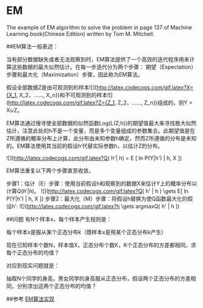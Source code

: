 # EM
The example of EM algorithm to solve the problem in page 137 of Machine Learning book(Chinese Edition) written by Tom M. Mitchell.

##EM算法一般表述：
     
当有部分数据缺失或者无法观察到时，EM算法提供了一个高效的迭代程序用来计算这些数据的最大似然估计。在每一步迭代分为两个步骤：
期望（Expectation）步骤和最大化（Maximization）步骤，因此称为EM算法。

假设全部数据Z是由可观测到的样本![](http://latex.codecogs.com/gif.latex?X={X_1, X_2，……, X_n})和不可观测到的样本![](http://latex.codecogs.com/gif.latex?Z={Z_1, Z_2，……, Z_n})组成的，则Y = X∪Z。

EM算法通过搜寻使全部数据的似然函数Log(L(Z;h))的期望值最大来寻找极大似然估计，注意此处的h不是一个变量，而是多个变量组成的参数集合。此期望值是在Z所遵循的概率分布上计算，此分布由未知参数h确定。然而Z所遵循的分布是未知的。EM算法使用其当前的假设h‘代替实际参数h，以估计Z的分布。

![](http://latex.codecogs.com/gif.latex?Q( h'| h) = E [ ln P(Y|h') | h, X ])

EM算法重复以下两个步骤直至收敛。

步骤1：估计（E）步骤：使用当前假设h和观察到的数据X来估计Y上的概率分布以计算$Q( h' | h )$。
                                                     ![](http://latex.codecogs.com/gif.latex?Q( h' | h ) \gets E[ ln P(Y|h') | h, X ])
步骤2：最大化（M）步骤：将假设h替换为使Q函数最大化的假设h':
                                                      ![](http://latex.codecogs.com/gif.latex?h \gets argmaxQ( h' | h ))

##问题
有N个样本x，每个样本产生规则是：

每个样本x是服从某个正态分布k（既样本x是用某个正态分布k产生）

现在已知样本个数N，样本值X，正态分布个数K，K个正态分布的方差都相同，求每个正态分布的均值？

对应到现实问题就是：

抽取N个同学的身高，男女同学的身高服从正态分布，假设两个正态分布的方差相同，分别求出这两个正态分布的均值？

##参考
[EM算法实现](http://blog.csdn.net/chasdmeng/article/details/38709063)
